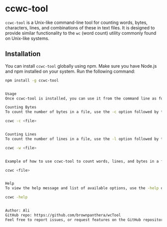 # ccwc-tool

`ccwc-tool` is a Unix-like command-line tool for counting words, bytes, characters, lines, and combinations of these in text files. It is designed to provide similar functionality to the `wc` (word count) utility commonly found on Unix-like systems.

## Installation

You can install `ccwc-tool` globally using npm. Make sure you have Node.js and npm installed on your system. Run the following command:

```bash
npm install -g ccwc-tool


Usage
Once ccwc-tool is installed, you can use it from the command line as follows:

Counting Bytes
To count the number of bytes in a file, use the -c option followed by the path to the file:

ccwc -c <file>


Counting Lines
To count the number of lines in a file, use the -l option followed by the path to the file:

ccwc -w <file>


Example of how to use ccwc-tool to count words, lines, and bytes in a file:

ccwc <file>


Help
To view the help message and list of available options, use the -help option:

ccwc -help


Author: Ali
GitHub repo: https://github.com/brownpanthera/wcTool
Feel free to report issues, or request features on the GitHub repository.